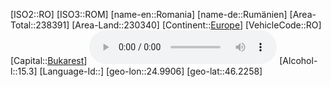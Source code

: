 ﻿---
location: [46.2258,24.9906]
type: Country
tags:
- geo/Country

SpocWebEntityId: 27006
isDeleted: false
confidential: public

---
[ISO2::RO]
[ISO3::ROM]
[name-en::Romania]
[name-de::Rumänien]
[Area-Total::238391]
[Area-Land::230340]
[Continent::[Europe](geo/Continent/Europe.md)]
[VehicleCode::RO]
[Capital::[Bukarest](geo/Continent/Europe/Romania/Bukarest.md)]
![Anthem-Romania](xLarge/National-Anthem/Anthem-Romania.mp3)
[Alcohol-l::15.3]
[Language-Id::]
[geo-lon::24.9906]
[geo-lat::46.2258]

